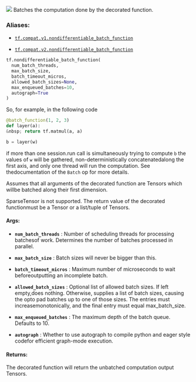 ![](https://tensorflow.google.cn/images/tf_logo_32px.png)
Batches the computation done by the decorated function.

### Aliases:

- [ `tf.compat.v1.nondifferentiable_batch_function` ](/api_docs/python/tf/nondifferentiable_batch_function)

- [ `tf.compat.v2.nondifferentiable_batch_function` ](/api_docs/python/tf/nondifferentiable_batch_function)


```python
tf.nondifferentiable_batch_function(
  num_batch_threads,
  max_batch_size,
  batch_timeout_micros,
  allowed_batch_sizes=None,
  max_enqueued_batches=10,
  autograph=True
)

```


So, for example, in the following code


```python
@batch_function(1, 2, 3)
def layer(a):
&nbsp; return tf.matmul(a, a)

b = layer(w)

```


if more than one session.run call is simultaneously trying to compute  `b` the values of  `w`  will be gathered, non-deterministically concatenatedalong the first axis, and only one thread will run the computation. See thedocumentation of the  `Batch`  op for more details.

Assumes that all arguments of the decorated function are Tensors which willbe batched along their first dimension.

SparseTensor is not supported. The return value of the decorated functionmust be a Tensor or a list/tuple of Tensors.

#### Args:

- **`num_batch_threads`** : Number of scheduling threads for processing batchesof work. Determines the number of batches processed in parallel.

- **`max_batch_size`** : Batch sizes will never be bigger than this.

- **`batch_timeout_micros`** : Maximum number of microseconds to wait beforeoutputting an incomplete batch.

- **`allowed_batch_sizes`** : Optional list of allowed batch sizes. If left empty,does nothing. Otherwise, supplies a list of batch sizes, causing the opto pad batches up to one of those sizes. The entries must increasemonotonically, and the final entry must equal max_batch_size.

- **`max_enqueued_batches`** : The maximum depth of the batch queue. Defaults to 10.

- **`autograph`** : Whether to use autograph to compile python and eager style codefor efficient graph-mode execution.

#### Returns:

The decorated function will return the unbatched computation output Tensors.
